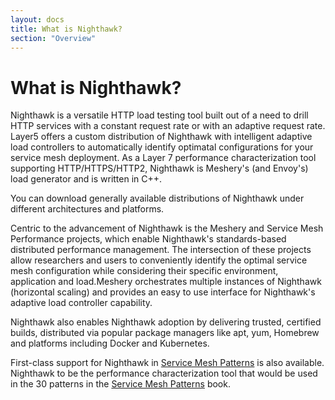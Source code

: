 ```yaml
---
layout: docs
title: What is Nighthawk?
section: "Overview"
---
```


# What is Nighthawk?

Nighthawk is a versatile HTTP load testing tool built out of a need to drill HTTP services with a constant request rate or with an adaptive request rate. Layer5 offers a custom distribution of Nighthawk with intelligent adaptive load controllers to automatically identify optimatal configurations for your service mesh deployment. As a Layer 7 performance characterization tool supporting HTTP/HTTPS/HTTP2, Nighthawk is Meshery's (and Envoy's) load generator and is written in C++.


<!-- GetNighthawk was built with the goal to make it easy to use Nighthawk. -->

You can download generally available distributions of Nighthawk under different architectures and platforms.
 <!-- also providing easy-to-use tooling for installation and operation. This involves creating distributions of Nighthawk and to build up existing tooling. -->

Centric to the advancement of Nighthawk is the Meshery and Service Mesh Performance projects, which enable Nighthawk's standards-based distributed performance management. The intersection of these projects allow researchers and users to conveniently identify the optimal service mesh configuration while considering their specific environment, application and load.Meshery orchestrates multiple instances of Nighthawk (horizontal scaling) and provides an easy to use interface for Nighthawk's adaptive load controller capability.

Nighthawk also enables Nighthawk adoption by delivering trusted, certified builds, distributed via popular package managers like apt, yum, Homebrew and platforms including Docker and Kubernetes.

<!-- Nighthawk also bridges the gap between C++ code in Nighthawk and the language of the cloud, Golang. -->
First-class support for Nighthawk in [Service Mesh Patterns](https://github.com/service-mesh-patterns) is also available. Nighthawk to be the performance characterization tool that would be used in the 30 patterns in the [Service Mesh Patterns](https://layer5.io/learn/service-mesh-books/service-mesh-patterns) book.